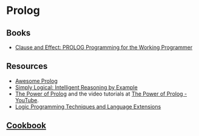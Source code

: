 # Prolog

## Books

- [Clause and Effect: PROLOG Programming for the Working Programmer](https://www.goodreads.com/en/book/show/1242949)

## Resources

- [Awesome Prolog](https://github.com/klaussinani/awesome-prolog)
- [Simply Logical: Intelligent Reasoning by Example](https://book.simply-logical.space/)
- [The Power of Prolog](https://www.metalevel.at/prolog) and the video
  tutorials at [The Power of Prolog - YouTube](https://www.youtube.com/channel/UCFFeNyzCEQDS4KCecugmotg).
- [Logic Programming Techniques and Language Extensions](https://people.eng.unimelb.edu.au/lee/papers/lpt.html)

## [Cookbook](cookbook.md)
